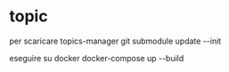 # topic
per scaricare topics-manager git submodule update --init

eseguire su docker docker-compose up --build
